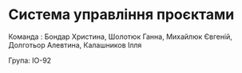 # Система управління проєктами
Команда : Бондар Христина, Шолотюк Ганна, Михайлюк Євгеній, Долготьор Алевтина, Калашников Ілля

Група: ІО-92
